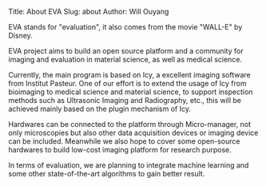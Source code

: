 Title: About EVA
Slug: about
Author: Will Ouyang

EVA stands for "evaluation", it also comes from the movie "WALL-E" by Disney.

EVA project aims to build an open source platform and a community for imaging and evaluation in material science, as well as medical science.

Currently, the main program is based on Icy, a excellent imaging software from Institut Pasteur. One of our effort is to extend the usage of Icy from bioimaging to medical science and material science, to support inspection methods such as Ultrasonic Imaging and Radiography, etc., this will be achieved mainly based on the plugin mechanism of Icy.

Hardwares can be connected to the platform through Micro-manager, not only microscopies but also other data acquisition devices or imaging device can be included. Meanwhile we also hope to cover some open-source hardwares to build low-cost imaging platform for research purpose.

In terms of evaluation, we are planning to integrate machine learning and some other state-of-the-art algorithms to gain better result.







